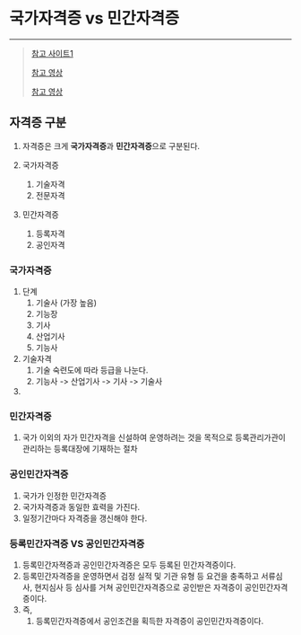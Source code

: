 # 국가자격증 vs 민간자격증

---

>[참고 사이트1](https://attorney007.tistory.com/entry/%EB%93%B1%EB%A1%9D%EB%AF%BC%EA%B0%84%EC%9E%90%EA%B2%A9%EC%A6%9D%EA%B3%BC-%EA%B3%B5%EC%9D%B5%EB%AF%BC%EA%B0%84%EC%9E%90%EA%B2%A9%EC%A6%9D%EC%9D%98-%EC%B0%A8%EC%9D%B4%EB%8A%94)
>
>[참고 영상](https://www.youtube.com/watch?v=3ZOliewqI9U)
>
>[참고 영상](https://www.youtube.com/watch?v=9nOjitf2A0s)

## 자격증 구분

1. 자격증은 크게 **국가자격증**과 **민간자격증**으로 구분된다. 
2. 국가자격증
   1. 기술자격 
   2. 전문자격

3. 민간자격증
   1. 등록자격
   2. 공인자격

### 국가자격증

1. 단계
   1. 기술사 (가장 높음)
   2. 기능장
   3. 기사
   4. 산업기사
   5. 기능사
2. 기술자격
   1. 기술 숙련도에 따라 등급을 나눈다. 
   2. 기능사 -> 산업기사 -> 기사 -> 기술사 
3. 

### 민간자격증

1. 국가 이외의 자가 민간자격을 신설하여 운영하려는 것을 목적으로 등록관리가관이 관리하는 등록대장에 기재하는 절차

### 공인민간자격증

1. 국가가 인정한 민간자격증
2. 국가자격증과 동일한 효력을 가진다.
3. 일정기간마다 자격증을 갱신해야 한다. 

### 등록민간자격증 VS 공인민간자격증

1. 등록민간자젹증과 공인민간자격증은 모두 등록된 민간자격증이다.
2. 등록민간자격증을 운영하면서 검정 실적 및 기관 유형 등 요건을 충족하고 서류심사, 현지심사 등 심사를 거쳐 공인민간자격증으로 공인받은 자격증이 공인민간자격증이다. 
3. 즉,
   1. 등록민간자격증에서 공인조건을 획득한 자격증이 공인민간자격증이다. 